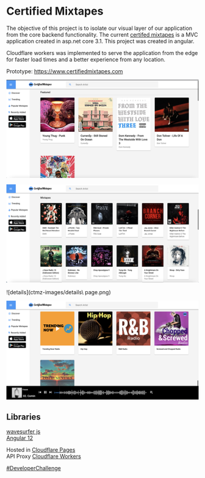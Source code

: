 # Certified Mixtapes

The objective of this project is to isolate our visual layer of our application from the core backend functionality. The current [certifed mixtapes]() is a MVC application created in asp.net core 3.1. This project was created in angular.

Cloudflare workers was implemented to serve the application from the edge for faster load times and a better experience from any location.

Prototype: https://www.certifiedmixtapes.com

![homepage feat](ctmz-images/feat.png)

![homepage mixtapes](ctmz-images/mixtapes.png)

![details](ctmz-images/details\ page.png)

![homepage radio](ctmz-images/radio.png)


## Libraries

[wavesurfer js](https://wavesurfer-js.org/)<br>
[Angular 12](https://angular.io/)<br>

Hosted in [Cloudflare Pages](https://pages.cloudflare.com/)<br>
API Proxy [Cloudflare Workers](https://workers.cloudflare.com/)


[#DeveloperChallenge](https://twitter.com/hashtag/developerchallenge)
